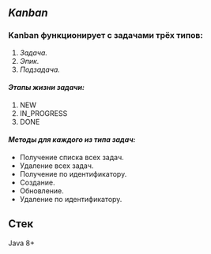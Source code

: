 ## *Kanban*

### Kanban функционирует с задачами трёх типов:

1. *_Задача._*
2. *_Эпик_.*
3. *_Подзадача._*

#### ___**Этапы жизни задачи:**___

1. NEW
2. IN_PROGRESS
3. DONE

#### ___**Методы для каждого из типа задач:**___

* Получение списка всех задач.
* Удаление всех задач.
* Получение по идентификатору.
* Создание.
* Обновление.
* Удаление по идентификатору.

## Стек

Java 8+
